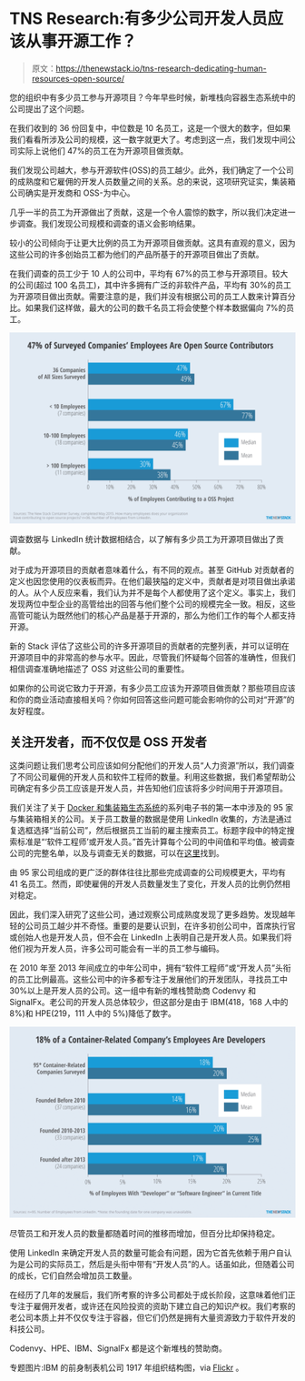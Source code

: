 # TNS Research:有多少公司开发人员应该从事开源工作？

> 原文：<https://thenewstack.io/tns-research-dedicating-human-resources-open-source/>

您的组织中有多少员工参与开源项目？今年早些时候，新堆栈向容器生态系统中的公司提出了这个问题。

在我们收到的 36 份回复中，中位数是 10 名员工，这是一个很大的数字，但如果我们看看所涉及公司的规模，这一数字就更大了。考虑到这一点，我们发现中间公司实际上说他们 47%的员工在为开源项目做贡献。

我们发现公司越大，参与开源软件(OSS)的员工越少。此外，我们确定了一个公司的成熟度和它雇佣的开发人员数量之间的关系。总的来说，这项研究证实，集装箱公司确实是开发商和 OSS-为中心。

几乎一半的员工为开源做出了贡献，这是一个令人震惊的数字，所以我们决定进一步调查。我们发现公司规模和调查的语义会影响结果。

较小的公司倾向于让更大比例的员工为开源项目做贡献。这具有直观的意义，因为这些公司的许多创始员工都为他们的产品所基于的开源项目做出了贡献。

在我们调查的员工少于 10 人的公司中，平均有 67%的员工参与开源项目。较大的公司(超过 100 名员工)，其中许多拥有广泛的非软件产品，平均有 30%的员工为开源项目做出贡献。需要注意的是，我们并没有根据公司的员工人数来计算百分比。如果我们这样做，最大的公司的数千名员工将会使整个样本数据偏向 7%的员工。

[![Survey data was combined with LinkedIn stats to get a different perspective on how many employees contribute to open source projects.](img/276e18d2b25e237014639aaa1475ee04.png)](https://thenewstack.io/wp-content/uploads/2016/01/Chart_47-Percent-of-Surveyed-Companies%E2%80%99-Employees-Are-Open-Source-Contributors.png)

调查数据与 LinkedIn 统计数据相结合，以了解有多少员工为开源项目做出了贡献。

对于成为开源项目的贡献者意味着什么，有不同的观点。甚至 GitHub 对贡献者的定义也因您使用的仪表板而异。在他们最狭隘的定义中，贡献者是对项目做出承诺的人。从个人反应来看，我们认为并不是每个人都使用了这个定义。事实上，我们发现两位中型企业的高管给出的回答与他们整个公司的规模完全一致。相反，这些高管可能认为既然他们的核心产品是基于开源的，那么为他们工作的每个人都支持开源。

新的 Stack 评估了这些公司的许多开源项目的贡献者的完整列表，并可以证明在开源项目中的非常高的参与水平。因此，尽管我们怀疑每个回答的准确性，但我们相信调查准确地描述了 OSS 对这些公司的重要性。

如果你的公司说它致力于开源，有多少员工应该为开源项目做贡献？那些项目应该和你的商业活动直接相关吗？你如何回答这些问题可能会影响你的公司对“开源”的友好程度。

## **关注开发者，而不仅仅是 OSS 开发者**

这类问题让我们思考公司应该如何分配他们的开发人员“人力资源”所以，我们调查了不同公司雇佣的开发人员和软件工程师的数量。利用这些数据，我们希望帮助公司确定有多少员工应该是开发人员，并告知他们应该将多少时间用于开源项目。

我们关注了关于 [Docker 和集装箱生态系统](https://thenewstack.io/ebookseries/)的系列电子书的第一本中涉及的 95 家与集装箱相关的公司。关于员工数量的数据是使用 LinkedIn 收集的，方法是通过复选框选择“当前公司”，然后根据员工当前的雇主搜索员工。标题字段中的特定搜索标准是“‘软件工程师’或开发人员。”首先计算每个公司的中间值和平均值。被调查公司的完整名单，以及与调查无关的数据，可以在[这里](https://docs.google.com/spreadsheets/d/1jGPNhcNKnO45UdUDCe9u6VrV1G58lgBCln2qdEIWU9I/edit?usp=sharing)找到。

由 95 家公司组成的更广泛的群体往往比那些完成调查的公司规模更大，平均有 41 名员工。然而，即使雇佣的开发人员数量发生了变化，开发人员的比例仍然相对稳定。

因此，我们深入研究了这些公司，通过观察公司成熟度发现了更多趋势。发现越年轻的公司员工越少并不奇怪。重要的是要认识到，在许多初创公司中，首席执行官或创始人也是开发人员，但不会在 LinkedIn 上表明自己是开发人员。如果我们将他们视为开发人员，许多公司可能会有一半的员工参与编码。

在 2010 年至 2013 年间成立的中年公司中，拥有“软件工程师”或“开发人员”头衔的员工比例最高。这些公司中的许多都专注于发展他们的开发团队，寻找员工中 30%以上是开发人员的公司。这一组中有新的堆栈赞助商 Codenvy 和 SignalFx。老公司的开发人员总体较少，但这部分是由于 IBM(418，168 人中的 8%)和 HPE(219，111 人中的 5%)降低了数字。

[![Although the number of both employees and developers goes up over time, the percentage plateaus.](img/6fefa77ce522237414d60d94fd4b258b.png)](https://thenewstack.io/wp-content/uploads/2016/01/Chart_18-Percent-of-a-Container-related-Company%E2%80%99s-Employees-Are-Developers.png)

尽管员工和开发人员的数量都随着时间的推移而增加，但百分比却保持稳定。

使用 LinkedIn 来确定开发人员的数量可能会有问题，因为它首先依赖于用户自认为是公司的实际员工，然后是头衔中带有“开发人员”的人。话虽如此，但随着公司的成长，它们自然会增加员工数量。

在经历了几年的发展后，我们所考察的许多公司都处于成长阶段，这意味着他们正专注于雇佣开发者，或许还在风险投资的资助下建立自己的知识产权。我们考察的老公司本质上并不仅仅专注于容器，但它们仍然是拥有大量资源致力于软件开发的科技公司。

Codenvy、HPE、IBM、SignalFx 都是这个新堆栈的赞助商。

专题图片:IBM 的前身制表机公司 1917 年组织结构图，via [Flickr](https://www.flickr.com) 。

<svg xmlns:xlink="http://www.w3.org/1999/xlink" viewBox="0 0 68 31" version="1.1"><title>Group</title> <desc>Created with Sketch.</desc></svg>